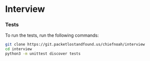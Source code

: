 # Interview


### Tests

To run the tests, run the following commands:
```bash
git clone https://git.packetlostandfound.us/chiefnoah/interview
cd interview
python3 -m unittest discover tests
```

